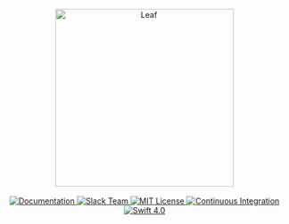 <p align="center">
    <img src="https://cloud.githubusercontent.com/assets/1342803/24964182/d6c85ff8-1fa0-11e7-8bd3-d11c6bbdc6dc.png" width="320" alt="Leaf">
    <br>
    <br>
    <a href="https://docs.vapor.codes/3.0/leaf/getting-started/">
        <img src="http://img.shields.io/badge/read_the-docs-92A8D1.svg" alt="Documentation">
    </a>
    <a href="http://vapor.team">
        <img src="http://vapor.team/badge.svg" alt="Slack Team">
    </a>
    <a href="LICENSE">
        <img src="http://img.shields.io/badge/license-MIT-brightgreen.svg" alt="MIT License">
    </a>
    <a href="https://circleci.com/gh/vapor/leaf">
        <img src="https://circleci.com/gh/vapor/leaf.svg?style=shield" alt="Continuous Integration">
    </a>
    <a href="https://swift.org">
        <img src="http://img.shields.io/badge/swift-4.0-brightgreen.svg" alt="Swift 4.0">
    </a>
</p>
